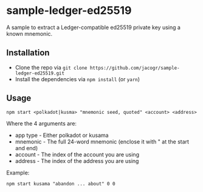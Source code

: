 # sample-ledger-ed25519

A sample to extract a Ledger-compatible ed25519 private key using a known mnemonic.


## Installation

- Clone the repo via `git clone https://github.com/jacogr/sample-ledger-ed25519.git`
- Install the dependencies via `npm install` (or `yarn`)


## Usage

`npm start <polkadot|kusma> "mnemonic seed, quoted" <account> <address>`

Where the 4 arguments are:

- app type - Either polkadot or kusama
- mnemonic - The full 24-word mnemonic (enclose it with " at the start and end)
- account - The index of the account you are using
- address - The index of the address you are using

Example:

  `npm start kusama "abandon ... about" 0 0`
